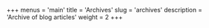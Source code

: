 +++
menus = 'main'
title = 'Archives'
slug = 'archives'
description = 'Archive of blog articles'
weight = 2
+++